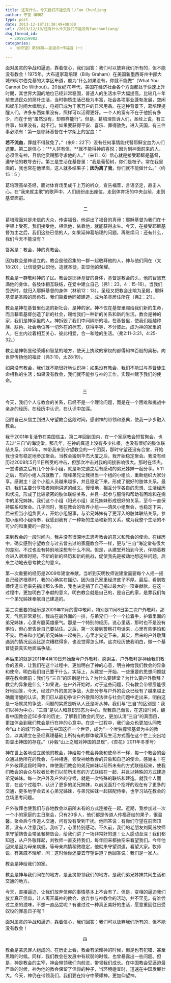 ```yaml
---
title: 还有什么，今天我们不能没有？/Fan Chunliang
author: 守望 编辑2
type: post
date: 2013-12-18T11:30:49+00:00
url: /2013/12/18/还有什么今天我们不能没有fanchunliang/
dsq_thread_id:
  - 2059259082
categories:
  - 《@守望》第59期——圣诞月•传福音（一）

---
```

面对属灵的争战和逼迫，靠着信心，我们回答：我们可以放弃我们所有的，但不能没有教会！<!--more-->1975年，大布道家葛培理（Billy Graham）在美国新墨西哥州中部大城市阿尔伯克基的大学区布道，题为“什么如果没有，你就不能做”（What You Cannot Do Without）。20世纪70年代，美国在经济社会各个方面都处于快速上升时期，其世界大国的地位已经非常稳固，普通人的生活水平大幅提高。比较几十年前普通民众的简朴生活，当时物质生活已极为丰富，社会各项事业蓬勃发展，空闲和娱乐时间大幅增加，电视已成为千家万户的日常用品。在这种背景下，葛培理提醒人们，许多东西如果没有，照样可以活得更好。一个人的富有不在于他拥有多少，而在于他“虽然没有，却照样能行”。但是，葛培理告诉人们，圣经上说，有三件事，如果没有，就不行。如果要获得平安、喜乐、罪得赦免，进入天国，有三件事必须有：第一是耶稣基督在十字架上的宝血：“

**若不流血**，罪就不得赦免了。”（来9：22下）没有任何事情能代替耶稣宝血为人们遮罪。第二是信心：“**人非有信，**就不能得神的喜悦；因为到神面前来的人，必须信有神，且信他赏赐那寻求他的人。”（来11：6）信心就是接受耶稣是基督，遵守他的教导去行。第三是生活在基督里：“我是葡萄树，你们是枝子。常在我里面的，我也常在他里面，这人就多结果子；**因为离了我**，你们就不能做什么。”（约15：5 ）

<p align="left">
  葛培理高举圣经，面对体育场里成千上万的听众，宣告福音，言语坚定，直击人心。在“我来就主歌”的歌声中，人们纷纷走出座位，走到体育场的中央台前，走到基督面前。 
</p>

<p align="center">
  二
</p>

<p align="left">
  葛培理面对是未信的大众，传讲福音。他讲出了福音的真谛：耶稣基督为我们在十字架上受死，我们接受他，相信他，依靠他，就能获得永生。今天，在接受耶稣基督为主之后，我们这些已信的人，如果延伸葛培理的问题，再继续问：还有什么，我们今天不能没有？
</p>

<p align="left">
  答案是：教会，神的真教会。
</p>

<p align="left">
  因为教会是神设立的。教会是他召集的一群一起敬拜他的人，神与他们同在（太18:20），让信徒更认识他，造就圣徒，彰显他的荣耀。
</p>

<p align="left">
  教会是一群敬拜神的子民。教会是耶稣基督的身体，基督是教会的头，他的智慧充满他的身体，各肢体相互联结，在爱中建立自己（弗1：23，4：15-16）。当我们受洗时，就归入耶稣基督的身体（林前12：13）。圣经又把教会比喻为圣殿，耶稣基督是圣殿的房角石，我们靠着他同被建造，成为圣灵居住所在（弗2：21）。
</p>

<p align="left">
  教会是神在基督里创造的新社会，是神的家。神不仅在基督里赐给我们新的生命，而且藉着基督创造了新的社会，赐给我们一种新的关系和新的生活。教会是神的家，我们是神家里的人。神拆毁了我们中间隔断的墙，在基督里，使我们超越种族、肤色、社会地位等一切外在的标志，获得平等，不分彼此，成为神的家里的人，在主内过着相互关心、彼此相爱，合一和睦的生活。（弗2:11-3:21，4:25-32。）
</p>

<p align="left">
  教会是神彰显他荣耀和智慧的地方，使天上执政的掌权的都得知神百般的奥秘，向世界传扬他的福音（弗3:10，太28:19）。
</p>

<p align="left">
  如果没有教会，我们就不能很好地认识神；如果没有教会，我们不能过与基督徒生命相称的生活；如果没有教会，我们就不能参与神的工作，实现神赋予我们的使命。 
</p>

<p align="center">
  三 
</p>

<p align="left">
  今天，我们个人与教会的关系，已经不是一个理论问题，而是在一个困难和挑战中亲身的经历，在经历中认识，在认识中加深。
</p>

<p align="left">
  回顾自己从信主到进入守望教会这段时间，感谢神的带领和恩典，使我一步步融入教会。
</p>

<p align="left">
  我于2001年复活节在美国信主，第二年回到国内，在一个家庭教会短暂聚会，也去过“三自”的海淀堂。那几年，在神的真道上没有多少扎根，也没有很好的肢体联结关系。2005年，神带我来到守望教会的一个团契，那时守望还没有合堂，开始我也没有稳定地参加聚会。当教会搬到华杰大厦之后，我开始稳定聚会。我没有经历过2008年5月11日所受的冲击，但那次冲击对我的间接影响很大。那时在华杰，一堂讲道之后有几个分享小组，就是听完道之后有感动的弟兄姊妹一起分享。5.11之后，有的小组人员就散了，晓峰弟兄让我担当一个组的小组长，重新组织大家分享。感谢主！这个小组人员越来越多，并且稳定下来，形成了很好的肢体关系。最初，我们主要分享牧者刚刚讲道的经文。慢慢地，相互分享各自的思想、生活经历和状况，形成了比较紧密的肢体联结关系，并且一起参与服侍和帮助有困难和在病中的弟兄姊妹。我们这个小组（阳光小组）弟兄姊妹形成很好的关系，至今一直保持联系和聚会。几乎同时，我在教会的牧养小组——清风小组聚会，也稳定下来，后来担当小组负责人，开始小组服事，与弟兄姊妹有了更深入的肢体联结关系。参加小组和小组侍奉，我感到我有了一种新的生活和新的关系，成为我整个生活的不可少的和重要的一部分。
</p>

<p align="left">
  来到教会的一段时间内，我并没有很深地去思考教会的意义和教会的使命。在经历中，确实感到守望教会与过去曾去过的家庭教会不一样，更与“三自”海淀堂有很大的差别，不过也没有特别地深想有什么不同。但是，从建堂开始到今天，伴随着教会进入艰难时期，不断的新的经历和新的挑战，促使我先是被动地想这些问题，后来主动地去思考教会的意义。
</p>

<p align="left">
  第一次重要的经历是2009年建堂奉献。当听到天明牧师说建堂需要每个人摇一摇自己经济根基时，我的心确实在摇动，因为自己家里经济底子不厚。最后，看到牧师传道长老率先捐出那么多款，我也决定捐了自己捐过最大的一项奉献款。在这一过程中，更加明白了奉献的意义，明白教会就是自己的，是自己的家，是靠我们每一个弟兄姊妹奉献自己建造的。
</p>

<p align="left">
  第二次重要的经历是2009年11月的雪中敬拜，特别是11月8日第二次户外敬拜。那天，气氛非常紧张，我站在最外面的一排，与弟兄们一个一个拉着手，护着里面的弟兄姊妹，心里有股英雄豪气。那是一个特别的经历。说心里话，那时也不是没有惧怕，但心里告诉自己要站住。之后，第一次接到警察打电话来，心里有些惧怕和不安。后来和小组的弟兄姊妹一起祷告，心里才安定下来。其实，后来的户外敬拜遇到的情况远远比那次糟糕得多，也没觉得怎么样。这次经历使我明白，做一个基督徒要真实地面临争战。
</p>

<p align="left">
  再后来的就是2011年4月10日开始至今户外敬拜。感谢主，户外敬拜是神给我们教会的恩典，让我们在这个过程中，更加明白了神的心意，明白神给我们教会的异象和使命，明白我们自己要干什么。实际上，从建堂一开始，一些重要的思想问题就摆在教会面前：我们与“三自”的区别是什么？为什么要建堂？为什么要户外敬拜？教会的异象是什么？如果说，在户外开始时，对于这些问题，只有教会带领层能很好地回答，今天，经过户外的属灵争战，大部分参与户外的会众已经有了越来越正确而清醒的认识。我们已从最初争论户外敬拜的法律与社会问题中走出来，明白这是一场属灵的争战，问题的实质是听从人还是听从神。我们与“三自”的区别是：我们以神为中心，“三自”是以人和意识形态为中心。就我自己而言，在这段时间，翻看中国教会近50多年的历史，了解我们教会的历史，更加认清“三自”的真面目，更加体会到我们教会是行在神的心意中。在这一过程中，我们会众也更加认同教会“山上的城”异象――在中国这样一个世界，成为“一个唯独尊崇基督为主的教会，以其建立在圣经真理基础上所特有的群体敬拜及生活方式而在这个世上突出地彰显出神国的存在。”（孙毅“山上之城对神国的显现”，《杏花》2011年冬季号）
</p>

<p align="left">
  神在世上各地设立属他的教会，神给每个教会异象和使命不一样，每一个教会的会众通过他所在的教会，与神相连，领受神给教会的异象和自己的使命。感谢主！在户外敬拜这段时间中，神使我们教会的弟兄姊妹以前所未有的方式联结起来，使我们教会的会众与牧者长老们以前所未有的方式联结在一起，并且以特殊的方式建造弟兄姊妹。每一次户外及户外的守候，就是一次特殊的联结和建造。就我个人而言，在这个过程中，认识了更多的弟兄姊妹，以前见面打个招呼的现在有了更多的交通，更多地学会去关心弟兄姊妹，与弟兄姊妹一起搭配侍奉，也学习站在教会的立场思考问题。
</p>

<p align="left">
  户外敬拜也使我们与各地教会以前所未有的方式连接在一起。近期，我参加过一次一个小的家庭的主日聚会，只有20多人，他们都是传道人传福音结的果子，很温馨。聚会后与传道人交通，问有没有受到干扰。他回答说：有你们守望在前面顶着，没有人注意我们。我听了，心里特别感动。不久前，我们的老朋友刘同苏牧师来守望祷告会带圣餐祷告会，给我们讲了一场非常好的道！让人感动至深！我们都知道，从户外敬拜起，刘牧师一直支持我们，每年回来都抽空来看望我们。今年他回来是因为母亲病重。等母亲病情稍微稳定，他就来守望讲道，看望大家。牧师说，有亲戚不理解，问：这时候你还要去守望讲道？他回答说：我们是一家人。
</p>

<p align="left">
  教会是神给我们的家。
</p>

<p align="left">
  教会是神与我们同在的地方，是圣灵带领我们的地方，是我们弟兄姊妹共同生活和交通的地方。
</p>

<p align="left">
  今天，直接逼迫、让我们放弃信仰的事情基本上不会有了。但是，变相的逼迫我们放弃真正信仰，让人离开属神的教会、放弃参与神教会的活动，并不罕见。有谁尝过主恩的滋味，不想一直品尝呢？有谁过过一种真正美好的生活，愿意重回往日受奴役的罪恶日子呢？
</p>

<p align="left">
  面对属灵的争战和逼迫，靠着信心，我们回答：我们可以放弃我们所有的，但不能没有教会！ 
</p>

<p align="center">
  四 
</p>

<p align="left">
  教会是蒙恩罪人组成的。在历史上看，教会有荣耀神的时候，但是也有犯错、甚至黑暗的时候。同样，我们教会在发展中有软弱的时候，也曾暴露出一些问题。但是，神是教会的主宰，神会带领我们向前进，带领我们成长。在中国教会受逼迫最严重的时候，神为他的教会保留了信仰的种子，当环境适宜时，迅速在中国发展壮大。今天，神仍在带领我们，我们要在持守中荣耀神，更加仰望神。 
</p>